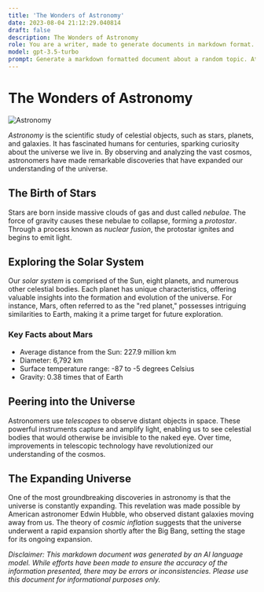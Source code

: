 ```yaml
---
title: 'The Wonders of Astronomy'
date: 2023-08-04 21:12:29.040814
draft: false
description: The Wonders of Astronomy
role: You are a writer, made to generate documents in markdown format. It is very important that all of the documents you generate are in valid markdown format.
model: gpt-3.5-turbo
prompt: Generate a markdown formatted document about a random topic. At the bottom, include a disclaimer explaining that the document was generated by you. The first line of the document should be the title. Make sure that the entire document is in proper markdown format, using a mix of various tags to make the document visually appealing.
---
```


# The Wonders of Astronomy

![Astronomy](https://images.unsplash.com/photo-1557683316-d31a2eadc710)

*Astronomy* is the scientific study of celestial objects, such as stars, planets, and galaxies. It has fascinated humans for centuries, sparking curiosity about the universe we live in. By observing and analyzing the vast cosmos, astronomers have made remarkable discoveries that have expanded our understanding of the universe.

## The Birth of Stars

Stars are born inside massive clouds of gas and dust called *nebulae*. The force of gravity causes these nebulae to collapse, forming a *protostar*. Through a process known as *nuclear fusion*, the protostar ignites and begins to emit light.

## Exploring the Solar System

Our *solar system* is comprised of the Sun, eight planets, and numerous other celestial bodies. Each planet has unique characteristics, offering valuable insights into the formation and evolution of the universe. For instance, Mars, often referred to as the "red planet," possesses intriguing similarities to Earth, making it a prime target for future exploration.

### Key Facts about Mars

- Average distance from the Sun: 227.9 million km
- Diameter: 6,792 km
- Surface temperature range: -87 to -5 degrees Celsius
- Gravity: 0.38 times that of Earth

## Peering into the Universe

Astronomers use *telescopes* to observe distant objects in space. These powerful instruments capture and amplify light, enabling us to see celestial bodies that would otherwise be invisible to the naked eye. Over time, improvements in telescopic technology have revolutionized our understanding of the cosmos.

## The Expanding Universe

One of the most groundbreaking discoveries in astronomy is that the universe is constantly expanding. This revelation was made possible by American astronomer Edwin Hubble, who observed distant galaxies moving away from us. The theory of *cosmic inflation* suggests that the universe underwent a rapid expansion shortly after the Big Bang, setting the stage for its ongoing expansion.

*Disclaimer: This markdown document was generated by an AI language model. While efforts have been made to ensure the accuracy of the information presented, there may be errors or inconsistencies. Please use this document for informational purposes only.*